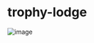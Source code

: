 # trophy-lodge



![image](https://raw.githubusercontent.com/rollerb/trophy-lodge/master/static/screenshot/main.png)
